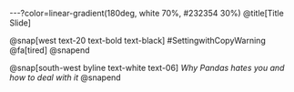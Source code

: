 ---?color=linear-gradient(180deg, white 70%, #232354 30%)
@title[Title Slide]

@snap[west text-20 text-bold text-black]
#SettingwithCopyWarning @fa[tired]
@snapend

@snap[south-west byline text-white text-06]
*Why Pandas hates you and how to deal with it*
@snapend

